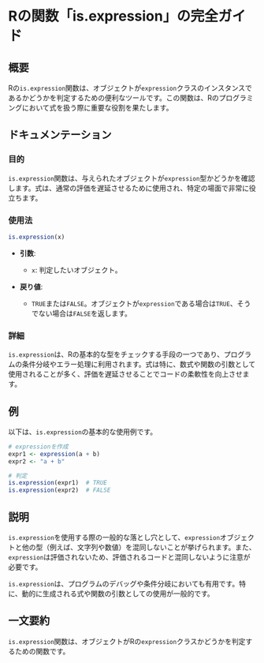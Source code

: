 <!--
Meta Description: # Rの関数「is.expression」の完全ガイド ## 概要 Rの`is.expression`関数は、オブジェクトが`expression`クラスのインスタンスであるかどうかを判定するための便利なツールです。この関数は、Rのプログラミングにおいて式を扱う際に重要な役割を果たします。 ## ド...
Meta Keywords: expression, 関数は, true, false, オブジェクトが
-->

# Rの関数「is.expression」の完全ガイド

## 概要
Rの`is.expression`関数は、オブジェクトが`expression`クラスのインスタンスであるかどうかを判定するための便利なツールです。この関数は、Rのプログラミングにおいて式を扱う際に重要な役割を果たします。

## ドキュメンテーション
### 目的
`is.expression`関数は、与えられたオブジェクトが`expression`型かどうかを確認します。式は、通常の評価を遅延させるために使用され、特定の場面で非常に役立ちます。

### 使用法
```R
is.expression(x)
```
- **引数**:
  - `x`: 判定したいオブジェクト。

- **戻り値**:
  - `TRUE`または`FALSE`。オブジェクトが`expression`である場合は`TRUE`、そうでない場合は`FALSE`を返します。

### 詳細
`is.expression`は、Rの基本的な型をチェックする手段の一つであり、プログラムの条件分岐やエラー処理に利用されます。式は特に、数式や関数の引数として使用されることが多く、評価を遅延させることでコードの柔軟性を向上させます。

## 例
以下は、`is.expression`の基本的な使用例です。

```R
# expressionを作成
expr1 <- expression(a + b)
expr2 <- "a + b"

# 判定
is.expression(expr1)  # TRUE
is.expression(expr2)  # FALSE
```

## 説明
`is.expression`を使用する際の一般的な落とし穴として、`expression`オブジェクトと他の型（例えば、文字列や数値）を混同しないことが挙げられます。また、`expression`は評価されないため、評価されるコードと混同しないように注意が必要です。

`is.expression`は、プログラムのデバッグや条件分岐においても有用です。特に、動的に生成される式や関数の引数としての使用が一般的です。

## 一文要約
`is.expression`関数は、オブジェクトがRの`expression`クラスかどうかを判定するための関数です。
